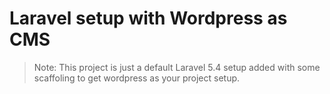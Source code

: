 # Laravel setup with Wordpress as CMS

> Note: This project is just a default Laravel 5.4 setup added with some scaffoling to get wordpress as your project setup.

